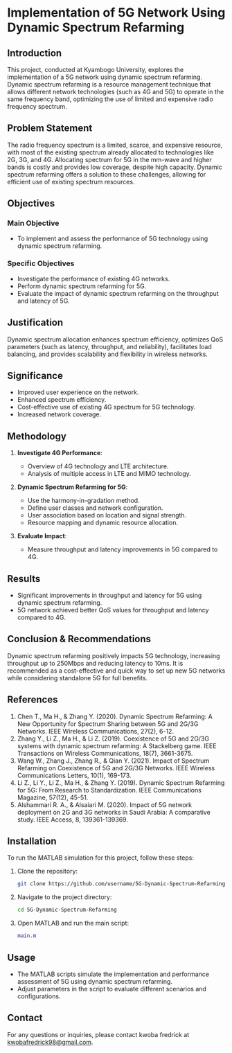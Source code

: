 

# Implementation of 5G Network Using Dynamic Spectrum Refarming

## Introduction

This project, conducted at Kyambogo University, explores the implementation of a 5G network using dynamic spectrum refarming. Dynamic spectrum refarming is a resource management technique that allows different network technologies (such as 4G and 5G) to operate in the same frequency band, optimizing the use of limited and expensive radio frequency spectrum.

## Problem Statement

The radio frequency spectrum is a limited, scarce, and expensive resource, with most of the existing spectrum already allocated to technologies like 2G, 3G, and 4G. Allocating spectrum for 5G in the mm-wave and higher bands is costly and provides low coverage, despite high capacity. Dynamic spectrum refarming offers a solution to these challenges, allowing for efficient use of existing spectrum resources.

## Objectives

### Main Objective
- To implement and assess the performance of 5G technology using dynamic spectrum refarming.

### Specific Objectives
- Investigate the performance of existing 4G networks.
- Perform dynamic spectrum refarming for 5G.
- Evaluate the impact of dynamic spectrum refarming on the throughput and latency of 5G.

## Justification

Dynamic spectrum allocation enhances spectrum efficiency, optimizes QoS parameters (such as latency, throughput, and reliability), facilitates load balancing, and provides scalability and flexibility in wireless networks.

## Significance

- Improved user experience on the network.
- Enhanced spectrum efficiency.
- Cost-effective use of existing 4G spectrum for 5G technology.
- Increased network coverage.

## Methodology

1. **Investigate 4G Performance**:
   - Overview of 4G technology and LTE architecture.
   - Analysis of multiple access in LTE and MIMO technology.

2. **Dynamic Spectrum Refarming for 5G**:
   - Use the harmony-in-gradation method.
   - Define user classes and network configuration.
   - User association based on location and signal strength.
   - Resource mapping and dynamic resource allocation.

3. **Evaluate Impact**:
   - Measure throughput and latency improvements in 5G compared to 4G.

## Results

- Significant improvements in throughput and latency for 5G using dynamic spectrum refarming.
- 5G network achieved better QoS values for throughput and latency compared to 4G.

## Conclusion & Recommendations

Dynamic spectrum refarming positively impacts 5G technology, increasing throughput up to 250Mbps and reducing latency to 10ms. It is recommended as a cost-effective and quick way to set up new 5G networks while considering standalone 5G for full benefits.

## References

1. Chen T., Ma H., & Zhang Y. (2020). Dynamic Spectrum Refarming: A New Opportunity for Spectrum Sharing between 5G and 2G/3G Networks. IEEE Wireless Communications, 27(2), 6-12.
2. Zhang Y., Li Z., Ma H., & Li Z. (2019). Coexistence of 5G and 2G/3G systems with dynamic spectrum refarming: A Stackelberg game. IEEE Transactions on Wireless Communications, 18(7), 3661-3675.
3. Wang W., Zhang J., Zhang R., & Qian Y. (2021). Impact of Spectrum Refarming on Coexistence of 5G and 2G/3G Networks. IEEE Wireless Communications Letters, 10(1), 169-173.
4. Li Z., Li Y., Li Z., Ma H., & Zhang Y. (2019). Dynamic Spectrum Refarming for 5G: From Research to Standardization. IEEE Communications Magazine, 57(12), 45-51.
5. Alshammari R. A., & Alsaiari M. (2020). Impact of 5G network deployment on 2G and 3G networks in Saudi Arabia: A comparative study. IEEE Access, 8, 139361-139369.

## Installation

To run the MATLAB simulation for this project, follow these steps:

1. Clone the repository:
   ```sh
   git clone https://github.com/username/5G-Dynamic-Spectrum-Refarming.git
   ```
2. Navigate to the project directory:
   ```sh
   cd 5G-Dynamic-Spectrum-Refarming
   ```
3. Open MATLAB and run the main script:
   ```matlab
   main.m
   ```

## Usage

- The MATLAB scripts simulate the implementation and performance assessment of 5G using dynamic spectrum refarming.
- Adjust parameters in the script to evaluate different scenarios and configurations.


## Contact

For any questions or inquiries, please contact kwoba fredrick at kwobafredrick98@gmail.com.

